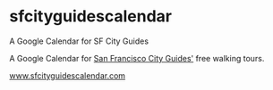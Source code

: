 # sfcityguidescalendar
A Google Calendar for SF City Guides 

A Google Calendar for [San Francisco City Guides'](http://www.sfcityguides.org/index.html) free walking tours.

www.sfcityguidescalendar.com
